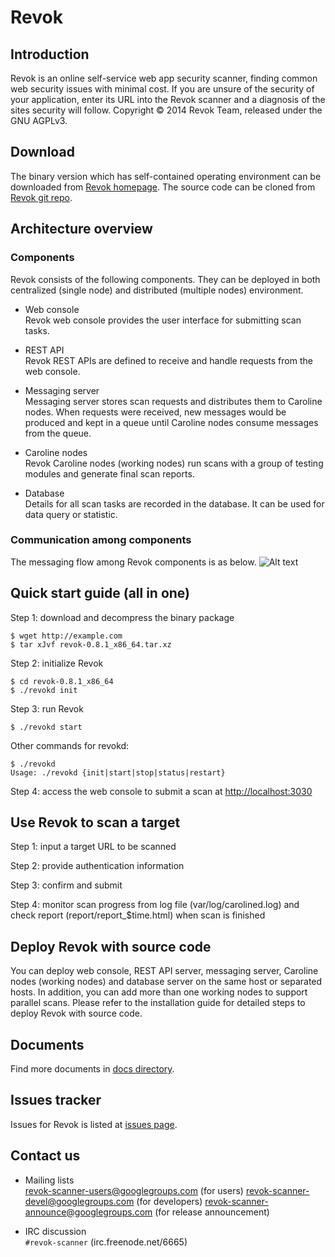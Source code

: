 # Revok

## Introduction
Revok is an online self-service web app security scanner, finding common web security issues with minimal cost. If you are unsure of the security of your application, enter its URL into the Revok scanner and a diagnosis of the sites security will follow. Copyright © 2014 Revok Team, released under the GNU AGPLv3.

## Download
The binary version which has self-contained operating environment can be downloaded from [Revok homepage](http://revok-scanner.github.io/revok).
The source code can be cloned from [Revok git repo](https://github.com/Revok-scanner/revok).

## Architecture overview
###  Components
Revok consists of the following components. They can be deployed in both centralized (single node) and distributed (multiple nodes) environment.

* Web console  
Revok web console provides the user interface for submitting scan tasks.

* REST API  
Revok REST APIs are defined to receive and handle requests from the web console.

* Messaging server  
Messaging server stores scan requests and distributes them to Caroline nodes. When requests were received, new messages would be produced and kept in a queue until Caroline nodes consume messages from the queue.

* Caroline nodes  
Revok Caroline nodes (working nodes) run scans with a group of testing modules and generate final scan reports.

* Database  
Details for all scan tasks are recorded in the database. It can be used for data query or statistic.

### Communication among components
The messaging flow among Revok components is as below.
![Alt text](http://revok-scanner.github.io/revok/images/revok_arch.png)

## Quick start guide (all in one)
Step 1: download and decompress the binary package
```
$ wget http://example.com
$ tar xJvf revok-0.8.1_x86_64.tar.xz
```
Step 2: initialize Revok
```
$ cd revok-0.8.1_x86_64
$ ./revokd init
```
Step 3: run Revok
```
$ ./revokd start
```
Other commands for revokd:
```
$ ./revokd
Usage: ./revokd {init|start|stop|status|restart}
```
Step 4: access the web console to submit a scan at <http://localhost:3030>

## Use Revok to scan a target
Step 1: input a target URL to be scanned

Step 2: provide authentication information

Step 3: confirm and submit

Step 4: monitor scan progress from log file (var/log/carolined.log) and check report (report/report_$time.html) when scan is finished


## Deploy Revok with source code
You can deploy web console, REST API server, messaging server, Caroline nodes (working nodes) and database server on the same host or separated hosts. In addition, you can add more than one working nodes to support parallel scans. Please refer to the installation guide for detailed steps to deploy Revok with source code.

## Documents
Find more documents in [docs directory](https://github.com/Revok-scanner/revok/tree/master/docs).

## Issues tracker
Issues for Revok is listed at [issues page](https://github.com/Revok-scanner/revok/issues).


## Contact us
* Mailing lists  
[revok-scanner-users@googlegroups.com](https://groups.google.com/forum/#!forum/revok-scanner-users/join) (for users)
[revok-scanner-devel@googlegroups.com](https://groups.google.com/forum/#!forum/revok-scanner-devel/join) (for developers)
[revok-scanner-announce@googlegroups.com](https://groups.google.com/forum/#!forum/revok-scanner-announce/join) (for release announcement)

* IRC discussion  
`#revok-scanner` (irc.freenode.net/6665)
